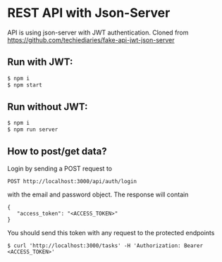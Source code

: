 # REST API with Json-Server

API is using json-server with JWT authentication. Cloned from https://github.com/techiediaries/fake-api-jwt-json-server

## Run with JWT:

```bash
$ npm i
$ npm start
```

## Run without JWT:

```bash
$ npm i
$ npm run server
```

## How to post/get data?

Login by sending a POST request to

```
POST http://localhost:3000/api/auth/login
```

with the email and password object. The response will contain

```
{
   "access_token": "<ACCESS_TOKEN>"
}
```

You should send this token with any request to the protected endpoints

```
$ curl 'http://localhost:3000/tasks' -H 'Authorization: Bearer <ACCESS_TOKEN>'
```
